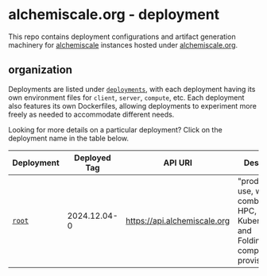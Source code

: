 # alchemiscale.org - deployment

This repo contains deployment configurations and artifact generation machinery for [alchemiscale](https://github.com/OpenFreeEnergy/alchemiscale) instances hosted under [alchemiscale.org](https://alchemiscale.org/).


## organization

Deployments are listed under [`deployments`](deployments), with each deployment having its own environment files for `client`, `server`, `compute`, etc.
Each deployment also features its own Dockerfiles, allowing deployments to experiment more freely as needed to accommodate different needs.

Looking for more details on a particular deployment?
Click on the deployment name in the table below.

| Deployment                 | Deployed Tag | API URI                      | Description                                                                                  |
| -------------------------- | ------------ | ---------------------------- | -------------------------------------------------------------------------------------------- |
| [`root`](deployments/root) | 2024.12.04-0 | https://api.alchemiscale.org | "production" use, with a combination of HPC, Kubernetes, and Folding@Home compute provisioned |

